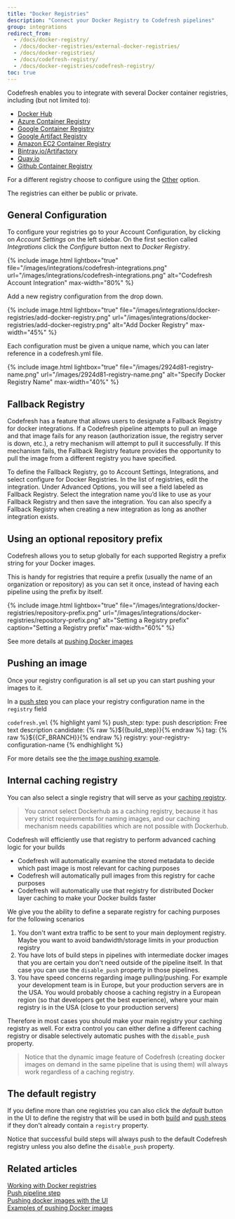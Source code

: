 ```yaml
---
title: "Docker Registries"
description: "Connect your Docker Registry to Codefresh pipelines"
group: integrations
redirect_from:
  - /docs/docker-registry/
  - /docs/docker-registries/external-docker-registries/
  - /docs/docker-registries/
  - /docs/codefresh-registry/  
  - /docs/docker-registries/codefresh-registry/
toc: true
---
```

Codefresh enables you to integrate with several Docker container registries, including (but not limited to):

* [Docker Hub](docker-hub)
* [Azure Container Registry](azure-docker-registry)
* [Google Container Registry](google-container-registry)
* [Google Artifact Registry](google-artifact-registry)
* [Amazon EC2 Container Registry](amazon-ec2-container-registry)
* [Bintray.io/Artifactory](bintray-io)
* [Quay.io](quay-io)
* [Github Container Registry](github-container-registry)

For a different registry choose to configure using the [Other](other-registries) option.

The registries can either be public or private.

## General Configuration

To configure your registries go to your Account Configuration, by clicking on *Account Settings* on the left sidebar. On the first section called *Integrations* click the *Configure* button next to *Docker Registry*.

{% include image.html
  lightbox="true"
  file="/images/integrations/codefresh-integrations.png"
  url="/images/integrations/codefresh-integrations.png"
  alt="Codefresh Account Integration"
  max-width="80%" %}

Add a new registry configuration from the drop down.

{% include image.html
  lightbox="true"
  file="/images/integrations/docker-registries/add-docker-registry.png"
  url="/images/integrations/docker-registries/add-docker-registry.png"
  alt="Add Docker Registry"
  max-width="45%" %}

Each configuration must be given a unique name, which you can later reference in a codefresh.yml file.

{% include image.html
  lightbox="true"
  file="/images/2924d81-registry-name.png"
  url="/images/2924d81-registry-name.png"
  alt="Specify Docker Registry Name"
  max-width="40%" %}

## Fallback Registry

Codefresh has a feature that allows users to designate a Fallback Registry for docker integrations. If a Codefresh pipeline attempts to pull an image and that image fails for any reason (authorization issue, the registry server is down, etc.), a retry mechanism will attempt to pull it successfully. If this mechanism fails, the Fallback Registry feature provides the opportunity to pull the image from a different registry you have specified.

To define the Fallback Registry, go to Account Settings, Integrations, and select configure for Docker Registries. In the list of registries, edit the integration. Under Advanced Options, you will see a field labeled as Fallback Registry. Select the integration name you’d like to use as your Fallback Registry and then save the integration.  You can also specify a Fallback Registry when creating a new integration as long as another integration exists.

## Using an optional repository prefix

Codefresh allows you to setup globally for each supported Registry a prefix string for your Docker images.

This is handy for registries that require a prefix (usually the name of an organization or repository) as you can set it once, instead of having each pipeline using the prefix by itself.

{% include image.html
  lightbox="true"
  file="/images/integrations/docker-registries/repository-prefix.png"
  url="/images/integrations/docker-registries/repository-prefix.png"
  alt="Setting a Registry prefix"
  caption="Setting a Registry prefix"
  max-width="60%"
  %}

See more details at [pushing Docker images]({{site.baseurl}}/docs/docker-registries/working-with-docker-registries/#pushing-docker-images)

## Pushing an image

Once your registry configuration is all set up you can start pushing your images to it.

In a [push step]({{site.baseurl}}/docs/pipelines/steps/push/)  you can place your registry configuration name in the `registry` field

  `codefresh.yml`
{% highlight yaml %}
push_step:
  type: push
  description: Free text description
  candidate: {% raw %}${{build_step}}{% endraw %}
  tag: {% raw %}${{CF_BRANCH}}{% endraw %}
  registry: your-registry-configuration-name
{% endhighlight %}

For more details see the [the image pushing example]({{site.baseurl}}/docs/yaml-examples/examples/build-and-push-an-image/).

## Internal caching registry

You can also select a single registry that will serve as your [caching registry]({{site.baseurl}}/docs/pipelines/pipeline-caching/#docker-registry-caching).

> You cannot select Dockerhub as a caching registry, because it has very strict requirements for naming images, and our caching mechanism needs capabilities which are not possible with Dockerhub.

Codefresh will efficiently use that registry to perform advanced caching logic for your builds

* Codefresh will automatically examine the stored metadata to decide which past image is most relevant for caching purposes
* Codefresh will automatically pull images from this registry for cache purposes
* Codefresh will automatically use that registry for distributed Docker layer caching to make your Docker builds faster

We give you the ability to define a separate registry for caching purposes for the following scenarios

1. You don't want extra traffic to be sent to your main deployment registry.  Maybe you want to avoid bandwidth/storage limits in your production registry
1. You have lots of build steps in pipelines with intermediate docker images that you are certain you don't need outside of the pipeline itself. In that case you can use the `disable_push` property in those pipelines.
1. You have speed concerns regarding image pulling/pushing. For example your development team is in Europe, but your production servers are in the USA. You would probably choose a caching registry in a European region (so that developers get the best experience), where your main registry is in the USA (close to your production servers)

Therefore in most cases you should make your main registry your caching registry as well. For extra control you can either define a different caching registry or disable selectively automatic pushes with the `disable_push` property.

>Notice that the dynamic image feature of Codefresh (creating docker images on demand in the same pipeline that is using them) will always work regardless of a caching registry.

## The default registry

If you define more than one registries you can also click the *default* button in the UI to define the registry that will be used in both [build]({{site.baseurl}}/docs/pipelines/steps/build/) and [push steps]({{site.baseurl}}/docs/pipelines/steps/push/) if they don't already contain a `registry` property.

Notice that successful build steps will always push to the default Codefresh registry unless you also define the `disable_push` property.

## Related articles
[Working with Docker registries]({{site.baseurl}}/docs/docker-registries/working-with-docker-registries/)  
[Push pipeline step]({{site.baseurl}}/docs/pipelines/steps/push/)  
[Pushing docker images with the UI]({{site.baseurl}}/docs/docker-registries/push-image-to-a-docker-registry/)  
[Examples of pushing Docker images]({{site.baseurl}}/docs/yaml-examples/examples/build-and-push-an-image/)  
